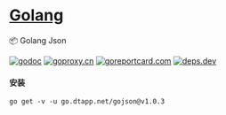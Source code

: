 <h1>
<a href="https://www.dtapp.net/">Golang</a>
</h1>

📦 Golang Json

[comment]: <> (go)
[![godoc](https://pkg.go.dev/badge/go.dtapp.net/gojson?status.svg)](https://pkg.go.dev/go.dtapp.net/gojson)
[![goproxy.cn](https://goproxy.cn/stats/go.dtapp.net/gojson/badges/download-count.svg)](https://goproxy.cn/stats/go.dtapp.net/gojson)
[![goreportcard.com](https://goreportcard.com/badge/go.dtapp.net/gojson)](https://goreportcard.com/report/go.dtapp.net/gojson)
[![deps.dev](https://img.shields.io/badge/deps-go-red.svg)](https://deps.dev/go/go.dtapp.net%2Fgojson)

#### 安装

```shell
go get -v -u go.dtapp.net/gojson@v1.0.3
```
